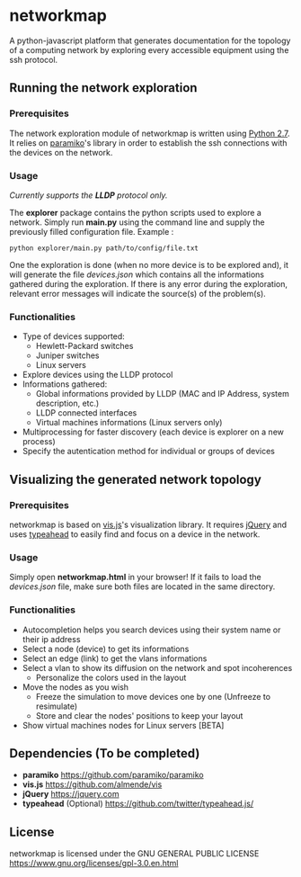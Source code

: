 # networkmap #

A python-javascript platform that generates documentation for the topology of a computing network by exploring every accessible equipment using the ssh protocol.

## Running the network exploration ##

### Prerequisites ###
The network exploration module of networkmap is written using [Python 2.7](http://www.python.org/). It relies on [paramiko](https://github.com/paramiko/paramiko)'s library in order to establish the ssh connections with the devices on the network.

### Usage ###

*Currently supports the **LLDP** protocol only.*

The **explorer** package contains the python scripts used to explore a network. Simply run **main.py** using the command line and supply the previously filled configuration file. Example :

    python explorer/main.py path/to/config/file.txt

One the exploration is done (when no more device is to be explored and), it will generate the file *devices.json* which contains all the informations gathered during the exploration. If there is any error during the exploration, relevant error messages will indicate the source(s) of the problem(s).

### Functionalities ###
* Type of devices supported:
    * Hewlett-Packard switches
    * Juniper switches
    * Linux servers
* Explore devices using the LLDP protocol
* Informations gathered:
    * Global informations provided by LLDP (MAC and IP Address, system description, etc.)
    * LLDP connected interfaces
    * Virtual machines informations (Linux servers only)
* Multiprocessing for faster discovery (each device is explorer on a new process)
* Specify the autentication method for individual or groups of devices

## Visualizing the generated network topology ##

### Prerequisites ###
networkmap is based on [vis.js](https://github.com/almende/vis)'s visualization library. It requires [jQuery](https://jquery.com) and uses [typeahead](https://github.com/twitter/typeahead.js/) to easily find and focus on a device in the network.

### Usage ###
Simply open **networkmap.html** in your browser! If it fails to load the *devices.json* file, make sure both files are located in the same directory.

### Functionalities ###
* Autocompletion helps you search devices using their system name or their ip address
* Select a node (device) to get its informations
* Select an edge (link) to get the vlans informations
* Select a vlan to show its diffusion on the network and spot incoherences
    * Personalize the colors used in the layout
* Move the nodes as you wish
    * Freeze the simulation to move devices one by one (Unfreeze to resimulate)
    * Store and clear the nodes' positions to keep your layout
* Show virtual machines nodes for Linux servers [BETA]

## Dependencies (To be completed) ##

* **paramiko** https://github.com/paramiko/paramiko
* **vis.js** https://github.com/almende/vis
* **jQuery** https://jquery.com
* **typeahead** (Optional) https://github.com/twitter/typeahead.js/

## License ##

networkmap is licensed under the GNU GENERAL PUBLIC LICENSE https://www.gnu.org/licenses/gpl-3.0.en.html